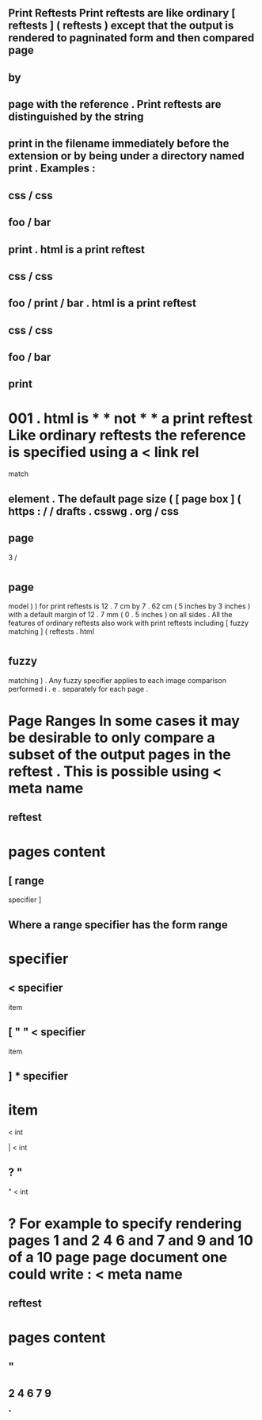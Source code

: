 #
Print
Reftests
Print
reftests
are
like
ordinary
[
reftests
]
(
reftests
)
except
that
the
output
is
rendered
to
pagninated
form
and
then
compared
page
-
by
-
page
with
the
reference
.
Print
reftests
are
distinguished
by
the
string
-
print
in
the
filename
immediately
before
the
extension
or
by
being
under
a
directory
named
print
.
Examples
:
-
css
/
css
-
foo
/
bar
-
print
.
html
is
a
print
reftest
-
css
/
css
-
foo
/
print
/
bar
.
html
is
a
print
reftest
-
css
/
css
-
foo
/
bar
-
print
-
001
.
html
is
*
*
not
*
*
a
print
reftest
Like
ordinary
reftests
the
reference
is
specified
using
a
<
link
rel
=
match
>
element
.
The
default
page
size
(
[
page
box
]
(
https
:
/
/
drafts
.
csswg
.
org
/
css
-
page
-
3
/
#
page
-
model
)
)
for
print
reftests
is
12
.
7
cm
by
7
.
62
cm
(
5
inches
by
3
inches
)
with
a
default
margin
of
12
.
7
mm
(
0
.
5
inches
)
on
all
sides
.
All
the
features
of
ordinary
reftests
also
work
with
print
reftests
including
[
fuzzy
matching
]
(
reftests
.
html
#
fuzzy
-
matching
)
.
Any
fuzzy
specifier
applies
to
each
image
comparison
performed
i
.
e
.
separately
for
each
page
.
#
#
Page
Ranges
In
some
cases
it
may
be
desirable
to
only
compare
a
subset
of
the
output
pages
in
the
reftest
.
This
is
possible
using
<
meta
name
=
reftest
-
pages
content
=
[
range
-
specifier
]
>
Where
a
range
specifier
has
the
form
range
-
specifier
=
<
specifier
-
item
>
[
"
"
<
specifier
-
item
>
]
*
specifier
-
item
=
<
int
>
|
<
int
>
?
"
-
"
<
int
>
?
For
example
to
specify
rendering
pages
1
and
2
4
6
and
7
and
9
and
10
of
a
10
page
page
document
one
could
write
:
<
meta
name
=
reftest
-
pages
content
=
"
-
2
4
6
7
9
-
"
>
